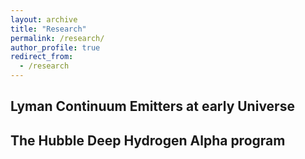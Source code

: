 ```yaml
---
layout: archive
title: "Research"
permalink: /research/
author_profile: true
redirect_from:
  - /research
---
```


## Lyman Continuum Emitters at early Universe

## The Hubble Deep Hydrogen Alpha program